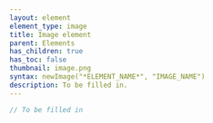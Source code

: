 ```yaml
---
layout: element
element_type: image
title: Image element
parent: Elements
has_children: true
has_toc: false
thumbnail: image.png
syntax: newImage("*ELEMENT_NAME*", "IMAGE_NAME")
description: To be filled in.
---
```


```javascript
// To be filled in
```


